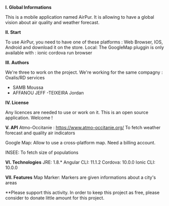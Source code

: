 **I. Global Informations**

This is a mobile application named AirPur. It is allowing to have a global vision about air quality and weather forecast. 

**II. Start**

To use AirPur, you need to have one of these platforms : Web Browser, IOS, Android and download it on the store.
Local: The GoogleMap pluggin is only available with : ionic cordova run browser

**III. Authors**

We're three to work on the project. We're working for the same compagny : Oxalis/RD services
- SAMB Moussa
- AFFANOU JEFF
-TEIXEIRA Jordan

**IV. License**

Any licences are needed to use or work on it. This is an open source application. Welcome !

**V. API**
  Atmo-Occitanie : https://www.atmo-occitanie.org/
	To fetch weather forecast and quality air indicators

  Google Map: Allow to use a cross-platform map. Need a billing account.
  
  INSEE: To fetch size of populations

**VI. Technologies**
  JRE: 1.8.*
  Angular CLI: 11.1.2
  Cordova: 10.0.0
  Ionic CLI: 10.0.0
  
**VII. Features**
Map Marker: Markers are given informations about a city's areas


**Please support this activity.
In order to keep this project as free, please consider to donate little amount for this project.
